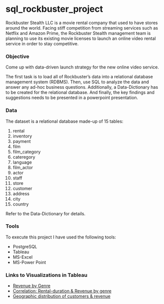 # sql_rockbuster_project
Rockbuster Stealth LLC is a movie rental company that used to have stores around the world. Facing stiff competition from streaming services such as Netflix and Amazon Prime, the Rockbuster Stealth management team is planning to use its existing movie licenses to launch an online video rental service in order to stay competitive.

### Objective
Come up with data-driven launch strategy for the new online video service. 

The first task is to load all of Rockbuster’s data into a relational database management system (RDBMS). Then, use SQL to analyze the data and answer any ad-hoc business questions. Additionally, a Data-Dictionary has to be created for the relational database. And finally, the key findings and suggestions needs to be presented in a powerpoint presentation. 

### Data
The dataset is a relational database made-up of 15 tables:
1. rental
2. inventory
3. payment
4. film
5. film_category
6. cateregory
7. language
8. film_actor
9. actor
10. staff
11. store
12. customer
13. address
14. city
15. country

Refer to the Data-Dictionary for details. 

### Tools

To execute this project I have used the following tools:
- PostgreSQL
- Tableau
- MS-Excel
- MS-Power Point

### Links to Visualizations in Tableau
- [Revenue by Genre](https://public.tableau.com/app/profile/suki7003/viz/Ach_3_GenreRevenue/Sheet1?publish=yes)
- [Correlation: Rental-duration & Revenue by genre](https://public.tableau.com/app/profile/suki7003/viz/Ach_3_CorrelationRent_dur_Rev/Sheet1?publish=yes)
- [Geographic distribution of customers & revenue](https://public.tableau.com/app/profile/suki7003/viz/Ach_3_Geographic_distributions/Sheet1?publish=yes)
